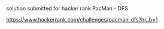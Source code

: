 solution submitted for hacker rank PacMan - DFS

https://www.hackerrank.com/challenges/pacman-dfs?hr_b=1
